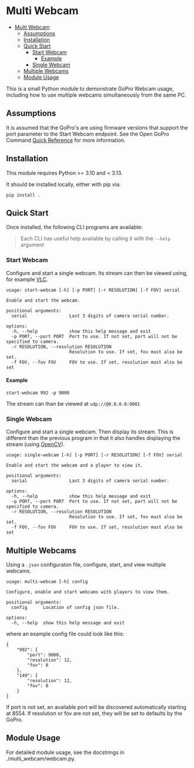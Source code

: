 # Multi Webcam

- [Multi Webcam](#multi-webcam)
  - [Assumptions](#assumptions)
  - [Installation](#installation)
  - [Quick Start](#quick-start)
    - [Start Webcam](#start-webcam)
      - [Example](#example)
    - [Single Webcam](#single-webcam)
  - [Multiple Webcams](#multiple-webcams)
  - [Module Usage](#module-usage)


This is a small Python module to demonstrate GoPro Webcam usage, including how to use multiple webcams
simultaneously from the same PC.

## Assumptions

It is assumed that the GoPro's are using firmware versions that support the port parameter to the Start Webcam
endpoint. See the Open GoPro Command [Quick Reference](https://gopro.github.io/OpenGoPro/http#tag/Webcam/operation/OGP_WEBCAM_START)
for more information.

## Installation

This module requires Python >= 3.10 and < 3.13.

It should be installed locally, either with pip via:

```
pip install .
```

## Quick Start

Once installed, the following CLI programs are available:

> Each CLI has useful help available by calling it with the `--help` argument

### Start Webcam

Configure and start a single webcam. Its stream can then be viewed using, for example [VLC](https://www.videolan.org/vlc/).

```
usage: start-webcam [-h] [-p PORT] [-r RESOLUTION] [-f FOV] serial

Enable and start the webcam.

positional arguments:
  serial                Last 3 digits of camera serial number.

options:
  -h, --help            show this help message and exit
  -p PORT, --port PORT  Port to use. If not set, port will not be specified to camera.
  -r RESOLUTION, --resolution RESOLUTION
                        Resolution to use. If set, fov must also be set.
  -f FOV, --fov FOV     FOV to use. If set, resolution must also be set
```

#### Example

```
start-webcam 992 -p 9000
```

The stream can than be viewed at `udp://@0.0.0.0:9001`

### Single Webcam

Configure and start a single webcam. Then display its stream. This is different than the previous program
in that it also handles displaying the stream (using [OpenCV](https://docs.opencv.org/4.x/d6/d00/tutorial_py_root.html)).

```
usage: single-webcam [-h] [-p PORT] [-r RESOLUTION] [-f FOV] serial

Enable and start the webcam and a player to view it.

positional arguments:
  serial                Last 3 digits of camera serial number.

options:
  -h, --help            show this help message and exit
  -p PORT, --port PORT  Port to use. If not set, port will not be specified to camera.
  -r RESOLUTION, --resolution RESOLUTION
                        Resolution to use. If set, fov must also be set.
  -f FOV, --fov FOV     FOV to use. If set, resolution must also be set
```

## Multiple Webcams

Using a `.json` configuraton file, configure, start, and view multiple webcams.

```
usage: multi-webcam [-h] config

Configure, enable and start webcams with players to view them.

positional arguments:
  config      Location of config json file.

options:
  -h, --help  show this help message and exit
```

where an example config file could look like this:

```
{
    "992": {
        "port": 9000,
        "resolution": 12,
        "fov": 0
    },
    "149": {
        "resolution": 12,
        "fov": 0
    }
}

```
If port is not set, an available port will be discovered automatically starting at 8554.
If resolution or fov are not set, they will be set to defaults by the GoPro.

## Module Usage

For detailed module usage, see the docstrings in ./multi_webcam/webcam.py.
